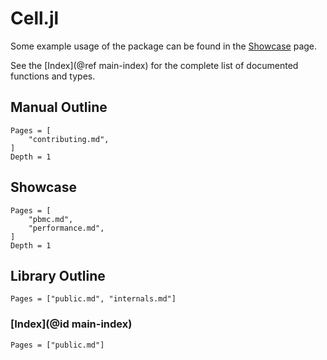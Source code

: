 # Cell.jl

Some example usage of the package can be found in the [Showcase](@ref) page.

See the [Index](@ref main-index) for the complete list of documented functions and types.

## Manual Outline

```@contents
Pages = [
    "contributing.md",
]
Depth = 1
```

## Showcase

```@contents
Pages = [
    "pbmc.md",
    "performance.md",
]
Depth = 1
```

## Library Outline

```@contents
Pages = ["public.md", "internals.md"]
```

### [Index](@id main-index)

```@index
Pages = ["public.md"]
```
